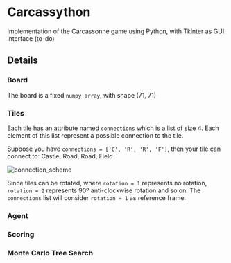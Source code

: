 # Carcassython
Implementation of the Carcassonne game using Python, with Tkinter as GUI interface (to-do)

## Details

### Board

The board is a fixed `numpy array`, with shape (71, 71)

### Tiles
Each tile has an attribute named `connections` which is a list of size 4. Each element of this list represent a possible connection to the tile.

Suppose you have `connections = ['C', 'R', 'R', 'F']`, then your tile can connect to: Castle, Road, Road, Field

![connection_scheme](https://user-images.githubusercontent.com/25236592/108631076-857e4d80-7468-11eb-99dd-4ed1c5cb1041.png)


Since tiles can be rotated, where `rotation = 1` represents no rotation, `rotation = 2` represents 90º anti-clockwise rotation and so on.
The `connections` list will consider `rotation = 1` as reference frame. 

### Agent

### Scoring

### Monte Carlo Tree Search
